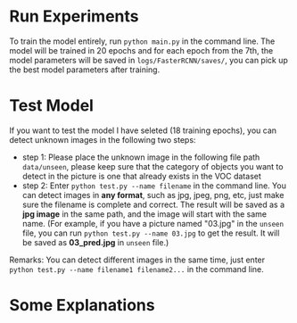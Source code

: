 # Run Experiments

To train the model entirely, run ```python main.py``` in the command line. The model will be trained in 20 epochs and for each epoch from the 7th, the model parameters will be saved in ```logs/FasterRCNN/saves/```, you can pick up the best model parameters after training.

# Test Model

If you want to test the model I have seleted (18 training epochs), you can detect unknown images in the following two steps:
* step 1: Please place the unknown image in the following file path ```data/unseen```, please keep sure that the category of objects you want to detect in the picture is one that already exists in the VOC dataset
* step 2: Enter ```python test.py --name filename``` in the command line. You can detect images in __any format__, such as jpg, jpeg, png, etc, just make sure the filename is complete and correct. The result will be saved as a __jpg image__ in the same path, and the image will start with the same name. (For example, if you have a picture named "03.jpg" in the ```unseen``` file, you can run ```python test.py --name 03.jpg``` to get the result. It will be saved as __03_pred.jpg__ in ```unseen``` file.)

Remarks: You can detect different images in the same time, just enter ```python test.py --name filename1 filename2...``` in the command line.

# Some Explanations
